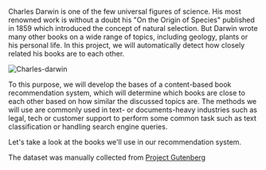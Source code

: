 
Charles Darwin is one of the few universal figures of science. His most renowned work is without a doubt his "On the Origin of Species" published in 1859 which introduced the concept of natural selection. But Darwin wrote many other books on a wide range of topics, including geology, plants or his personal life. In this project, we will automatically detect how closely related his books are to each other.

![Charles-darwin](https://encrypted-tbn0.gstatic.com/images?q=tbn%3AANd9GcR3IjO5VrwD8DwYc8OFtJt-XkozhQ7n7qzDOA&usqp=CAU)

To this purpose, we will develop the bases of a content-based book recommendation system, which will determine which books are close to each other based on how similar the discussed topics are. The methods we will use are commonly used in text- or documents-heavy industries such as legal, tech or customer support to perform some common task such as text classification or handling search engine queries.

Let's take a look at the books we'll use in our recommendation system.

The dataset was manually collected from [Project Gutenberg](https://www.gutenberg.org/ebooks/search/?query=charles+darwin&submit_search=Go%21)
